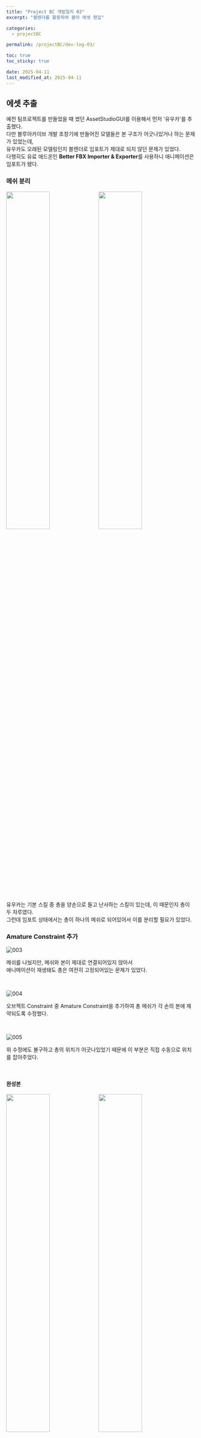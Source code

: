 ```yaml
---
title: "Project BC 개발일지 03"
excerpt: "블렌더를 활용하여 블아 에셋 편집"

categories:
  - projectBC

permalink: /projectBC/dev-log-03/

toc: true
toc_sticky: true

date: 2025-04-11
last_modified_at: 2025-04-11
---
```


## 에셋 추출

예전 팀프로젝트를 만들었을 때 썼던 AssetStudioGUI를 이용해서 먼저 '유우카'를 추출했다.\
다만 블루아카이브 개발 초창기에 만들어진 모델들은 본 구조가 어긋나있거나 하는 문제가 있었는데,\
유우카도 오래된 모델링인지 블렌더로 임포트가 제대로 되지 않던 문제가 있었다.\
다행히도 유료 애드온인 **Better FBX Importer & Exporter**를 사용하니 애니메이션은 임포트가 됐다.

### 메쉬 분리

<p align="justify">
  
<img src="https://github.com/user-attachments/assets/d4031527-0204-4ce5-831d-886449f736c3" width="48%">

<img src="https://github.com/user-attachments/assets/ce3a214d-d54b-49cf-a610-105df6b88d44" width="48%">

</p>

유우카는 기본 스킬 중 총을 양손으로 들고 난사하는 스킬이 있는데, 이 때문인지 총이 두 자루였다.\
그런데 임포트 상태에서는 총이 하나의 메쉬로 되어있어서 이를 분리할 필요가 있었다.


### Amature Constraint 추가

![003](https://github.com/user-attachments/assets/6a1eb23b-73f3-447e-a07a-36480256c8c4)

메쉬를 나눴지만, 메쉬와 본이 제대로 연결되어있지 않아서\
애니메이션이 재생돼도 총은 여전히 고정되어있는 문제가 있었다.

<br>

![004](https://github.com/user-attachments/assets/c16d4bb7-35f9-4d42-a5ec-14859ff2cb08)

오브젝트 Constraint 중 Amature Constraint을 추가하여 총 메쉬가 각 손의 본에 제약되도록 수정했다.

<br>

![005](https://github.com/user-attachments/assets/cfc70ac1-7a27-44e3-87a1-512b15581b5a)

위 수정에도 불구하고 총의 위치가 어긋나있었기 때문에 이 부분은 직접 수동으로 위치를 잡아주었다.

<br>

#### 완성본

<img src="https://github.com/user-attachments/assets/9c0cd2d4-fb69-4278-8d5d-b4986d7d48d3" width="48%">

<img src="https://github.com/user-attachments/assets/105c8f04-8f0a-4d88-b4d5-d29825cfe548" width="48%">

<br>

#### etc...

블아는 입을 별개의 머테리얼로 두고 입 텍스쳐의 UV값을 이용해 입 모양을 바꾸는 식으로 구현하는 걸로 알고있다.\
그래서 모델을 임포트한 걸 보면 입이 하얗게 렌더되는 걸 볼 수 있는데, 이는 유니티에서 해결할 계획이다.\
또한, 블렌더에서 수정한 모델을 유니티에서 임포트했을 때 텍스쳐가 번지는 문제가 있다.\
아마 추출하면서 머테리얼이 모두 Standard로 바뀌어서 생기는 문제로 셰이더를 따로 구현하여 해결할 수 있을 것으로 보인다.

<p align="justify">
  
<img src="https://github.com/user-attachments/assets/e9b342e9-a23c-4b56-aaab-d614efa76f65" width="48%">

<img src="https://github.com/user-attachments/assets/0647c6c5-7640-4ebc-a6bf-27f09c6538d7" width="48%">

</p>

<br>


오토배틀러에선 일반, 기본 공격, 스킬, 이동, 사망, 승리 모션 정도만 필요하기 때문에\
블렌더에서 나머지 애니메이션을 제거한 후 용량을 줄여 추출했다.

![image](https://github.com/user-attachments/assets/b1d8d7c8-f9f7-48a5-b36d-3a721e37f731)

